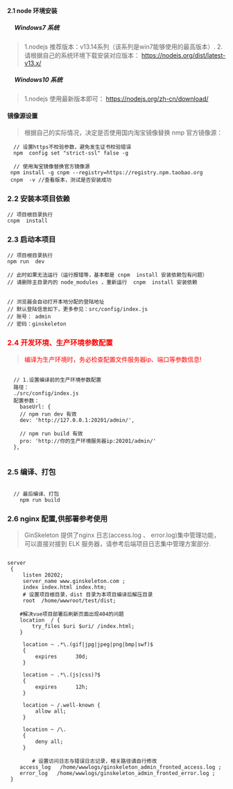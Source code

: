 ####  2.1 node 环境安装

##### &nbsp;&nbsp;&nbsp;&nbsp; Windows7 系统
> 1.nodejs 推荐版本：v13.14系列（该系列是win7能够使用的最高版本）.
2.请根据自己的系统环境下载安装对应版本： https://nodejs.org/dist/latest-v13.x/

##### &nbsp;&nbsp;&nbsp;&nbsp;  Windows10 系统
> 1.nodejs 使用最新版本即可： https://nodejs.org/zh-cn/download/

#### 镜像源设置
>  根据自己的实际情况，决定是否使用国内淘宝镜像替换 nmp 官方镜像源：
```code
  // 设置https不校验参数，避免发生证书校验错误
  npm  config set "strict-ssl" false -g

  // 使用淘宝镜像替换官方镜像源
 npm install -g cnpm --registry=https://registry.npm.taobao.org
 cnpm  -v //查看版本，测试是否安装成功

```

###  2.2 安装本项目依赖
```code
// 项目根目录执行
cnpm  install

```

###  2.3 启动本项目
```code
// 项目根目录执行
npm run  dev

// 此时如果无法运行（运行报错等，基本都是 cnpm  install 安装依赖包有问题）
// 请删除主目录内的 node_modules ，重新运行  cnpm  install 安装依赖


// 浏览器会自动打开本地分配的登陆地址
// 默认登陆信息如下，更多参见：src/config/index.js
// 账号： admin
// 密码：ginskeleton

```

###  <font color='red'> 2.4 开发环境、生产环境参数配置 </font>
>  <font color='red'> 编译为生产环境时，务必检查配置文件服务器ip、端口等参数信息!  </font>
```code

  // 1.设置编译前的生产环境参数配置
  路径：
  ./src/config/index.js
  配置参数：
    baseUrl: {
    // npm run dev 有效
    dev: 'http://127.0.0.1:20201/admin/',

    // npm run build 有效
    pro: 'http://你的生产环境服务器ip:20201/admin/'
  },


```

### 2.5 编译、打包
```code

  // 最后编译、打包
    npm run build

```

###  2.6 nginx 配置,供部署参考使用
> GinSkeleton 提供了nginx 日志(access.log 、 error.log)集中管理功能，可以直接对接到 ELK 服务器，请参考后端项目日志集中管理方案部分.
```code

server
 {
     listen 20202;
     server_name www.ginskeleton.com ;
     index index.html index.htm;
     # 设置项目根目录，dist 目录为本项目编译后解压目录
     root  /home/wwwroot/test/dist;

    #解决vue项目部署后刷新页面出现404的问题
    location  / {
        try_files $uri $uri/ /index.html;
    }

     location ~ .*\.(gif|jpg|jpeg|png|bmp|swf)$
     {
         expires      30d;
     }

     location ~ .*\.(js|css)?$
     {
         expires      12h;
     }

     location ~ /.well-known {
         allow all;
     }

     location ~ /\.
     {
         deny all;
     }

		# 设置访问日志与错误日志记录，相关路径请自行修改
    access_log   /home/wwwlogs/ginskeleton_admin_fronted_access.log ;
    error_log   /home/wwwlogs/ginskeleton_admin_fronted_error.log ;
 }

```



